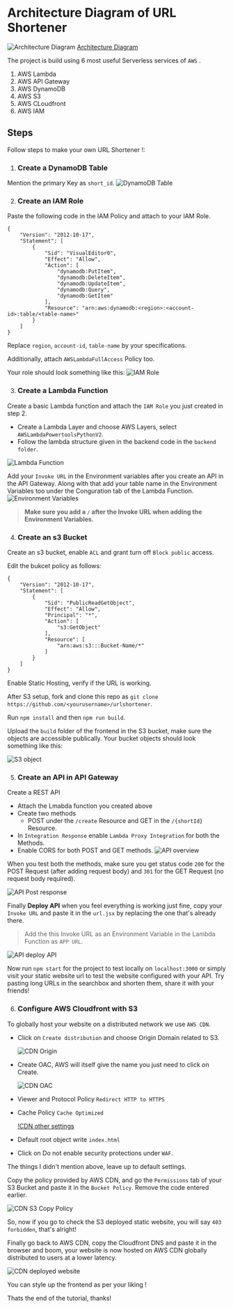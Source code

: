 # Architecture Diagram of URL Shortener
![Architecture Diagram](https://github.com/ansisme/urlshortener/blob/master/images/URL-Shortener.png)
[Architecture Diagram](https://github.com/ansisme/urlshortener/blob/master/URL-Shortener.png)

The project is build using 6 most useful Serverless services of `AWS` .
1. AWS Lambda
2. AWS API Gateway
3. AWS DynamoDB
4. AWS S3
5. AWS CLoudfront
6. AWS IAM

   
## Steps

Follow steps to make your own URL Shortener !:

1. ### Create a DynamoDB Table

Mention the primary Key as `short_id`.
![DynamoDB Table](https://github.com/ansisme/urlshortener/blob/master/images/dynamodb-table.png)

2. ### Create an IAM Role

Paste the following code in the IAM Policy and attach to your IAM Role.
```
{
    "Version": "2012-10-17",
    "Statement": [
        {
            "Sid": "VisualEditor0",
            "Effect": "Allow",
            "Action": [
                "dynamodb:PutItem",
                "dynamodb:DeleteItem",
                "dynamodb:UpdateItem",
                "dynamodb:Query",
                "dynamodb:GetItem"
            ],
            "Resource": "arn:aws:dynamodb:<region>:<account-id>:table/<table-name>"
        }
    ]
}

```
Replace `region`, `account-id`, `table-name` by your specifications.

Additionally, attach `AWSLambdaFullAccess` Policy too.

Your role should look something like this:
![IAM Role](https://github.com/ansisme/urlshortener/blob/master/images/IAM-role-policy.png)

3. ### Create a Lambda Function
Create a basic Lambda function and attach the `IAM Role` you just created in step 2.
  - Create a Lambda Layer and choose AWS Layers, select `AWSLambdaPowertoolsPythonV2`.
  - Follow the lambda structure given in the backend code in the `backend folder`.
    
![Lambda Function](https://github.com/ansisme/urlshortener/blob/master/images/Lambda-function-structure.png)

Add your `Invoke URL` in the Environment variables after you create an API in the API Gateway. Along with that add your table name in the Environment Variables too under the Conguration tab of the Lambda Function.
![Environment Variables](https://github.com/ansisme/urlshortener/blob/master/images/Lambda-Environment-Variables.png)
>**Make sure you add a `/` after the Invoke URL when adding the Environment Variables.**

4. ### Create an s3 Bucket
Create an s3 bucket, enable `ACL` and grant turn off `Block public` access. 

Edit the bukcet policy as follows: 
```
{
    "Version": "2012-10-17",
    "Statement": [
        {
            "Sid": "PublicReadGetObject",
            "Effect": "Allow",
            "Principal": "*",
            "Action": [
                "s3:GetObject"
            ],
            "Resource": [
                "arn:aws:s3:::Bucket-Name/*"
            ]
        }
    ]
}
```
Enable Static Hosting, verify if the URL is working.

After S3 setup, fork and clone this repo as `git clone https://github.com/<yourusername>/urlshortener`.

Run `npm install` and then `npm run build`.

Upload the `build` folder of the frontend in the S3 bucket, make sure the objects are accessible publically.
Your bucket objects should look something like this:

![S3 object](https://github.com/ansisme/urlshortener/blob/master/images/S3-frontend-objects.png)

5. ### Create an API in API Gateway
Create a REST API
   - Attach the Lmabda function you created above 
   - Create two methods
     - POST under the `/create` Resource and GET in the `/{shortId}` Resource.
   - In `Integration Response` enable `Lambda Proxy Integration` for both the Methods.
   - Enable CORS for both POST and GET methods.
![API overview](https://github.com/ansisme/urlshortener/blob/master/images/API%20overview.png)

When you test both the methods, make sure you get status code `200` for the POST Request (after adding request body) and `301` for the GET Request (no request body required).

![API Post response](https://github.com/ansisme/urlshortener/blob/master/images/API-post-response.png) 

Finally **Deploy API** when you feel everything is working just fine, copy your `Invoke URL` and paste it in the `url.jsx` by replacing the one that's already there.

>Add the this Invoke URL as an Environment Variable in the Lambda Function as `APP URL`.

![API deploy API](https://github.com/ansisme/urlshortener/blob/master/images/API-invoke-URL.png)

Now run `npm start` for the project to test locally on `localhost:3000` or simply visit your static website url to test the website configured with your API. Try pasting long URLs in the searchbox and shorten them, share it with your friends!

6. ### Configure AWS Cloudfront with S3

To globally host your website on a distributed network we use `AWS CDN`.
   - Click on `Create distribution` and choose Origin Domain related to S3.
     
     ![CDN Origin](https://github.com/ansisme/urlshortener/blob/master/images/CDN-origin.png)
     
   - Create OAC, AWS will itself give the name you just need to click on Create.
     
     ![CDN OAC](https://github.com/ansisme/urlshortener/blob/master/images/CDN-OAC.png)
     
   - Viewer and Protocol Policy `Redirect HTTP to HTTPS`
     
   - Cache Policy `Cache Optimized`
     
     [!CDN other settings](https://github.com/ansisme/urlshortener/blob/master/images/CDN-other-settings.png)
     
   - Default root object write `index.html`
   - Click on Do not enable security protections under `WAF`.

   The things I didn't mention above, leave up to default settings.

Copy the policy provided by AWS CDN, and go the `Permissions` tab of your S3 Bucket and paste it in the `Bucket Policy`. Remove the code entered earlier.

![CDN S3 Copy Policy](https://github.com/ansisme/urlshortener/blob/master/images/CDN-copy-S3-policy.png)

So, now if you go to check the S3 deployed static website, you will say `403 forbidden`, that's alright!

Finally go back to AWS CDN, copy the Cloudfront DNS and paste it in the browser and boom, your website is now hosted on AWS CDN globally distributed to users at a lower latency. 

![CDN deployed website](https://github.com/ansisme/urlshortener/blob/master/images/CDN-deployed-website.png)

You can style up the frontend as per your liking !

Thats the end of the tutorial, thanks!
